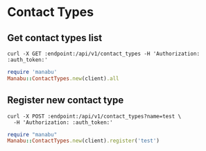 # Contact Types

## Get contact types list

```shell
curl -X GET :endpoint:/api/v1/contact_types -H 'Authorization: :auth_token:'
```

```ruby
require 'manabu'
Manabu::ContactTypes.new(client).all
```

## Register new contact type

```shell
curl -X POST :endpoint:/api/v1/contact_types?name=test \
  -H 'Authorization: :auth_token:'
```

```ruby
require "manabu"
Manabu::ContactTypes.new(client).register('test')
```
